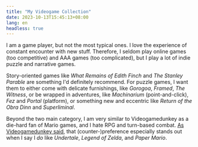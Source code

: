 ```yaml
---
title: "My Videogame Collection"
date: 2023-10-13T15:45:13+08:00
lang: en
headless: true
---
```


I am a game player, but not the most typical ones.
I love the experience of constant encounter with new stuff.
Therefore, I seldom play online games (too competitive) and AAA games (too complicated),
but I play a lot of indie puzzle and narrative games.

Story-oriented games like *What Remains of Edith Finch* and *The Stanley Parable* are something I'd definitely recommend.
For puzzle games, I want them to either come with delicate furnishings,
like *Gorogoa*, *Framed*, *The Witness*,
or be wrapped in adventures, like *Machinarium* (point-and-click),
*Fez* and *Portal* (platform),
or something new and eccentric like *Return of the Obra Dinn* and *Superliminal*.

Beyond the two main category, I am very similar to Videogamedunkey as a die-hard fan of Mario games, and I hate RPG and turn-based combat.
[As Videogamedunkey said](https://youtu.be/lG2dXobAXLI?si=x2fOH8yolH9eSs5t&t=71),
that (counter-)preference especially stands out when I say I *do* like *Undertale*, *Legend of Zelda*, and *Paper Mario*.